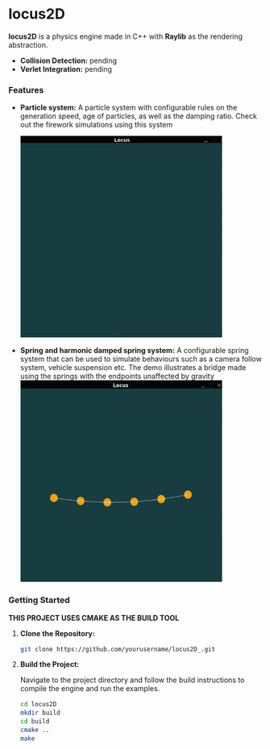 # locus2D
**locus2D** is a  physics engine made in C++ with **Raylib** as the rendering abstraction.


- **Collision Detection:** pending
- **Verlet Integration:** pending


### Features
- **Particle system:** A particle system with configurable rules on the generation speed, age of particles, as well as the damping ratio. Check out the firework simulations using this system

  <img src="./demo_videos/fireworks.gif" alt="Fireworks Demo" width="400" height="400">
- **Spring and harmonic damped spring system:** A configurable spring system that can be used to simulate behaviours such as a camera follow system, vehicle suspension etc. The demo illustrates a bridge made using the springs with the endpoints unaffected by gravity
  <img src="./demo_videos/spring_bridge.gif" alt="Fireworks Demo" width="400" height="400">

### Getting Started
**THIS PROJECT USES CMAKE AS THE BUILD TOOL**
1. **Clone the Repository:**

    ```bash
    git clone https://github.com/yourusername/locus2D_.git
    ```

2. **Build the Project:**

    Navigate to the project directory and follow the build instructions to compile the engine and run the examples.

    ```bash
    cd locus2D
    mkdir build
    cd build
    cmake ..
    make
    ```

